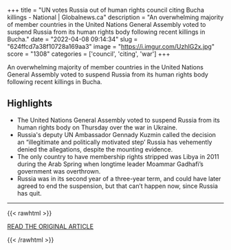 +++
title = "UN votes Russia out of human rights council citing Bucha killings - National | Globalnews.ca"
description = "An overwhelming majority of member countries in the United Nations General Assembly voted to suspend Russia from its human rights body following recent killings in Bucha."
date = "2022-04-08 09:14:34"
slug = "624ffcd7a38f10728a169aa3"
image = "https://i.imgur.com/UzhIG2x.jpg"
score = "1308"
categories = ['council', 'citing', 'war']
+++

An overwhelming majority of member countries in the United Nations General Assembly voted to suspend Russia from its human rights body following recent killings in Bucha.

## Highlights

- The United Nations General Assembly voted to suspend Russia from its human rights body on Thursday over the war in Ukraine.
- Russia's deputy UN Ambassador Gennady Kuzmin called the decision an “illegitimate and politically motivated step’ Russia has vehemently denied the allegations, despite the mounting evidence.
- The only country to have membership rights stripped was Libya in 2011 during the Arab Spring when longtime leader Moammar Gadhafi’s government was overthrown.
- Russia was in its second year of a three-year term, and could have later agreed to end the suspension, but that can’t happen now, since Russia has quit.

---

{{< rawhtml >}}
  <p class="article-category">
    <a target="_blank" href="https://globalnews.ca/news/8742672/un-votes-russia-out-of-human-rights-council-citing-bucha-killings/">READ THE ORIGINAL ARTICLE</a>
  </p>
{{< /rawhtml >}}

